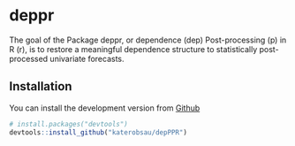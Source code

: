 
<!-- README.md is generated from README.Rmd. Please edit that file -->
# deppr

<!-- badges: start -->
<!-- badges: end -->
The goal of the Package deppr, or dependence (dep) Post-processing (p) in R (r), is to restore a meaningful dependence structure to statistically post-processed univariate forecasts.

## Installation

<!-- You can install the released version of depPPR from [CRAN](https://CRAN.R-project.org) with: -->
<!-- ``` r -->
<!-- install.packages("depPPR") -->
<!-- ``` -->
You can install the development version from [Github](https://github.com/katerobsau/deppr) <!-- And the development version from [GitHub](https://github.com/) with: -->

``` r
# install.packages("devtools")
devtools::install_github("katerobsau/depPPR")
```

<!-- ## Example -->
<!-- This is a basic example which shows you how to solve a common problem: -->
<!-- ```{r example} -->
<!-- library(depPPR) -->
<!-- ## basic example code -->
<!-- ``` -->
<!-- What is special about using `README.Rmd` instead of just `README.md`? You can include R chunks like so: -->
<!-- ```{r cars} -->
<!-- summary(cars) -->
<!-- ``` -->
<!-- You'll still need to render `README.Rmd` regularly, to keep `README.md` up-to-date. -->
<!-- You can also embed plots, for example: -->
<!-- ```{r pressure, echo = FALSE} -->
<!-- plot(pressure) -->
<!-- ``` -->
<!-- In that case, don't forget to commit and push the resulting figure files, so they display on GitHub! -->
